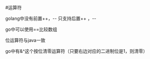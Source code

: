 #运算符

golang中没有前置++，-- 只支持后置++ ，--

go中可以使用==比较数组

位运算符与java一致

go中有&^这个按位清零运算符（只要右边对应的二进制位是1，则清零）


